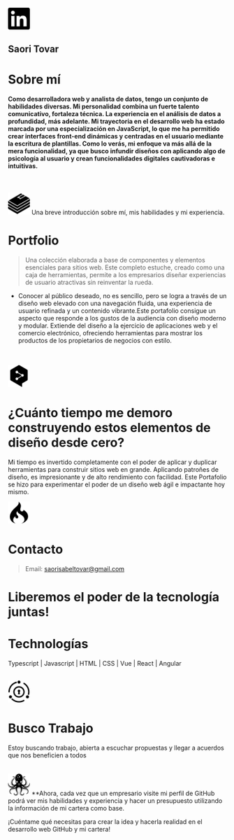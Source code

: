 <a href="https://www.linkedin.com/in/saori-isabel-tovar-7459122b2/" class="sourcelinkedin"><img src="linkedin.svg" alt="LinkedIn" style="width: 50px; height: auto:"></a>

<h2>Saori Tovar</h2>
<h1>Sobre mí</h1>
<h4>
Como desarrolladora web y analista de datos, tengo un conjunto de habilidades diversas.  Mi personalidad combina un fuerte talento comunicativo, fortaleza técnica. La experiencia en el análisis de datos a profundidad, más adelante. Mi trayectoria en el desarrollo web ha estado marcada por una especialización en JavaScript, lo que me ha permitido crear interfaces front-end dinámicas y centradas en el usuario mediante la escritura de plantillas. Como lo verás, mi enfoque va más allá de la mera funcionalidad, ya que busco infundir diseños con aplicando algo de psicología al usuario y crean funcionalidades digitales cautivadoras e intuitivas.
</h4>
<br>
<br>

<img src="bookstack.svg" alt="BookStack" style="width: 50px; height: auto:">
Una breve introducción sobre mí, mis habilidades y mi experiencia. 

<h1>Portfolio</h1>

> Una colección elaborada a base de componentes y elementos esenciales para sitios web. Este completo estuche, creado como una caja de herramientas, permite a los empresarios diseñar experiencias de usuario atractivas sin reinventar la rueda.

* Conocer al público deseado, no es sencillo, pero  se logra a través de un diseño web elevado con una navegación fluida, una experiencia de usuario refinada y un contenido vibrante.Este portafolio consigue un aspecto que responde a los gustos de la audiencia con diseño moderno y modular. Extiende del diseño a la ejercicio de aplicaciones web y el comercio electrónico, ofreciendo herramientas para mostrar los productos de los propietarios de negocios con estilo.
<br>
<br>

<img src="deepl.svg" alt="Deepl" style="width: 50px; height: auto:">
<h1>¿Cuánto tiempo me demoro construyendo estos elementos de diseño desde cero? </h1>

Mi tiempo es invertido completamente con el poder de aplicar y duplicar herramientas para construir sitios web en grande. Aplicando patroñes de diseño, es impresionante y de alto rendimiento con facilidad. Este Portafolio se hizo para experimentar el poder de un diseño web ágil e impactante hoy mismo.
<br>

<img src="codeigniter.svg" alt="Code" style="width: 50px; height: auto:">
<h1>Contacto</h1>

> Email: saorisabeltovar@gmail.com

<h1>Liberemos el poder de la tecnología juntas!</h1>

<h1>Technologías</h1>

Typescript | Javascript | HTML | CSS | Vue | React | Angular
<br>
<br>

<img src="fusionauth.svg" alt="Job" style="width: 50px; height: auto:">
<h1>Busco Trabajo</h1>
Estoy buscando trabajo, abierta a escuchar propuestas y llegar a acuerdos que nos beneficien a todos
<br>
<br>
<br>

<img src="testinglibrary.svg" alt="Test" style="width: 50px; height: auto:">
**Ahora, cada vez que un empresario visite mi perfil de GitHub podrá ver mis habilidades y experiencia y hacer un presupuesto utilizando la información de mi cartera como base. 

¡Cuéntame qué necesitas para crear la idea y hacerla realidad en el desarrollo web GitHub y mi cartera!
